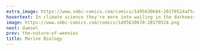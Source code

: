 ```yaml
---
extra_image: https://www.smbc-comics.com/comics/1495630684-20170524after.png
hovertext: In climate science they're more into wailing in the darkness.
image: https://www.smbc-comics.com/comics/1495630670-20170524.png
next: damsel
prev: the-nature-of-weenies
title: Marine Biology
---
```

